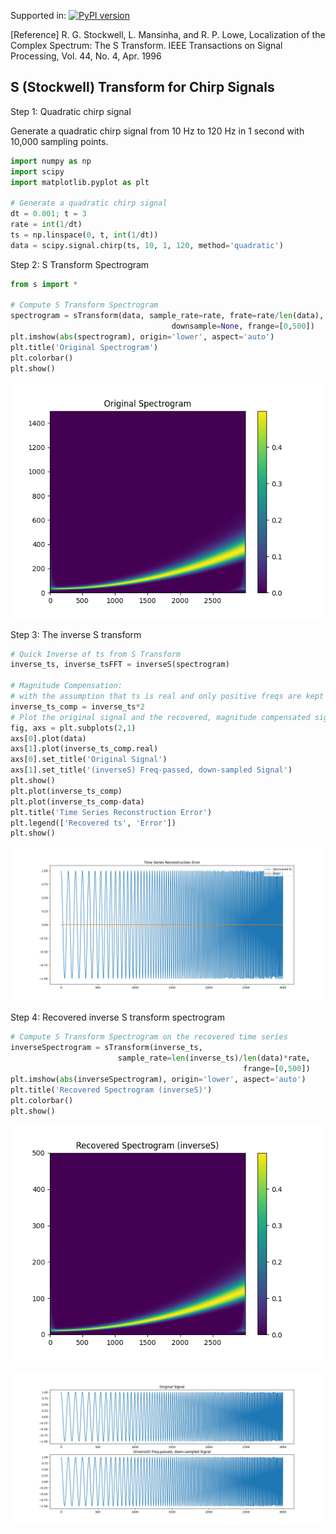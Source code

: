 Supported in: [![PyPI version](https://badge.fury.io/py/TFchirp.svg)](https://badge.fury.io/py/TFchirp)

[Reference] R. G. Stockwell, L. Mansinha, and R. P. Lowe, Localization of the Complex Spectrum: The S Transform. IEEE 
Transactions on Signal Processing, Vol. 44, No. 4, Apr. 1996

## S (Stockwell) Transform for Chirp Signals

Step 1: Quadratic chirp signal

Generate a quadratic chirp signal from 10 Hz to 120 Hz in 1 second with 10,000 sampling points.

```Python
import numpy as np
import scipy
import matplotlib.pyplot as plt

# Generate a quadratic chirp signal
dt = 0.001; t = 3
rate = int(1/dt)
ts = np.linspace(0, t, int(1/dt))
data = scipy.signal.chirp(ts, 10, 1, 120, method='quadratic')
```

Step 2: S Transform Spectrogram

```Python
from s import *

# Compute S Transform Spectrogram
spectrogram = sTransform(data, sample_rate=rate, frate=rate/len(data),
                                    downsample=None, frange=[0,500])
plt.imshow(abs(spectrogram), origin='lower', aspect='auto')
plt.title('Original Spectrogram')
plt.colorbar()
plt.show()
```

![Original Spectrogram](https://github.com/xli2522/S-Transform/blob/main/img/original_spectrogram.png?raw=true)

Step 3: The inverse S transform

```python
# Quick Inverse of ts from S Transform
inverse_ts, inverse_tsFFT = inverseS(spectrogram)

# Magnitude Compensation: 
# with the assumption that ts is real and only positive freqs are kept
inverse_ts_comp = inverse_ts*2
# Plot the original signal and the recovered, magnitude compensated signal
fig, axs = plt.subplots(2,1)
axs[0].plot(data)
axs[1].plot(inverse_ts_comp.real)
axs[0].set_title('Original Signal')
axs[1].set_title('(inverseS) Freq-passed, down-sampled Signal')
plt.show()
plt.plot(inverse_ts_comp)
plt.plot(inverse_ts_comp-data)
plt.title('Time Series Reconstruction Error')
plt.legend(['Recovered ts', 'Error'])
plt.show()
```

![Recovered ts and Error](https://github.com/xli2522/S-Transform/blob/main/img/recovered_ts_error.png?raw=true)

Step 4: Recovered inverse S transform spectrogram

```python
# Compute S Transform Spectrogram on the recovered time series
inverseSpectrogram = sTransform(inverse_ts, 
                        sample_rate=len(inverse_ts)/len(data)*rate, 
                                                    frange=[0,500])
plt.imshow(abs(inverseSpectrogram), origin='lower', aspect='auto')
plt.title('Recovered Spectrogram (inverseS)')
plt.colorbar()
plt.show()
```

![Recovered Spectrogram](https://github.com/xli2522/S-Transform/blob/main/img/recovered_spectrogram.png?raw=true)

![Downsampled Timeseries](https://github.com/xli2522/S-Transform/blob/main/img/original_downsampled_signals.png?raw=true)
